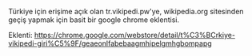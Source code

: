 Türkiye için erişime açık olan tr.vikipedi.pw'ye, wikipedia.org sitesinden geçiş yapmak için basit bir google chrome eklentisi.

Eklenti: https://chrome.google.com/webstore/detail/t%C3%BCrkiye-vikipedi-giri%C5%9F/geaeonlfabebaagmhipelgmhgbompapg
